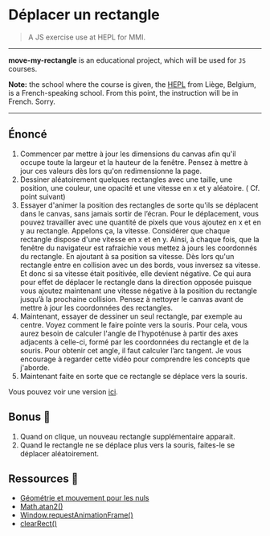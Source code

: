 # Déplacer un rectangle

> A JS exercise use at HEPL for MMI.

* * *

**move-my-rectangle** is an educational project, which will be used for `JS` courses.

**Note:** the school where the course is given, the [HEPL](https://hepl.be) from Liège, Belgium, is a French-speaking school. From this point, the instruction will be in French. Sorry.

* * *

## Énoncé

1. Commencer par mettre à jour les dimensions du canvas afin qu'il occupe toute la largeur et la hauteur de la fenêtre. Pensez à mettre à jour ces valeurs dès lors qu'on redimensionne la page.
2. Dessiner aléatoirement quelques rectangles avec une taille, une position, une couleur, une opacité et une vitesse en x et y aléatoire. ( Cf. point suivant)
3. Essayer d'animer la position des rectangles de sorte qu'ils se déplacent dans le canvas, sans jamais sortir de l’écran. Pour le déplacement, vous pouvez travailler avec une quantité de pixels que vous ajoutez en x et en y au rectangle. Appelons ça, la vitesse. Considérer que chaque rectangle dispose d'une vitesse en x et en y. Ainsi, à chaque fois, que la fenêtre du navigateur est rafraichie vous mettez à jours les coordonnés du rectangle. En ajoutant à sa position sa vitesse. Dès lors qu'un rectangle entre en collision avec un des bords, vous inversez sa vitesse. Et donc si sa vitesse était positivée, elle devient négative. Ce qui aura pour effet de déplacer le rectangle dans la direction opposée puisque vous ajoutez maintenant une vitesse négative à la position du rectangle jusqu’à la prochaine collision. Pensez à nettoyer le canvas avant de mettre à jour les coordonnées des rectangles.
4. Maintenant, essayer de dessiner un seul rectangle, par exemple au centre. Voyez comment le faire pointe vers la souris. Pour cela, vous aurez besoin de calculer l'angle de l'hypoténuse à partir des axes adjacents à celle-ci, formé par les coordonnées du rectangle et de la souris. Pour obtenir cet angle, il faut calculer l’arc tangent. Je vous encourage à regarder cette vidéo pour comprendre les concepts que j'aborde.
5. Maintenant faite en sorte que ce rectangle se déplace vers la souris.

Vous pouvez voir une version [ici](https://hepl-mmi.github.io/move-my-rectangle).

## Bonus 👏



1. Quand on clique, un nouveau rectangle supplémentaire apparait.
2. Quand le rectangle ne se déplace plus vers la souris, faites-le se déplacer aléatoirement.



## Ressources 🎁



* [Géométrie et mouvement pour les nuls](https://www.youtube.com/watch?v=5jDoijVEItE)
* [Math.atan2()](https://developer.mozilla.org/fr/docs/Web/JavaScript/Reference/Global_Objects/Math/atan2)
* [Window.requestAnimationFrame()](https://developer.mozilla.org/fr/docs/Web/API/Window/requestAnimationFrame)
* [clearRect()](https://developer.mozilla.org/fr/docs/Web/API/CanvasRenderingContext2D/clearRect)
